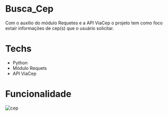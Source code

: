 # Busca_Cep
 Com o auxílio do módulo Requetes e a API ViaCep o projeto tem como foco extair informações de cep(s) que o usuário solicitar.
 
# Techs
- Python
- Módulo Requets
- API ViaCep

# Funcionalidade
![cep](https://user-images.githubusercontent.com/106001465/180592843-c5c53d69-44bd-46b3-955c-86e459010659.png)



